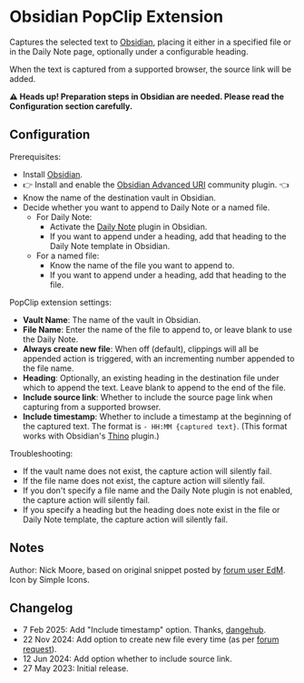 # Obsidian PopClip Extension

Captures the selected text to [Obsidian][obsidian], placing it either in a
specified file or in the Daily Note page, optionally under a configurable
heading.

When the text is captured from a supported browser, the source link will be
added.

**⚠️ Heads up! Preparation steps in Obsidian are needed. Please read the
Configuration section carefully.**

## Configuration

Prerequisites:

- Install [Obsidian][obsidian].
- 👉 Install and enable the [Obsidian Advanced URI][uri-plugin] community
  plugin. 👈
- Know the name of the destination vault in Obsidian.
- Decide whether you want to append to Daily Note or a named file.
  - For Daily Note:
    - Activate the [Daily Note][dailynote-plugin] plugin in Obsidian.
    - If you want to append under a heading, add that heading to the Daily Note
      template in Obsidian.
  - For a named file:
    - Know the name of the file you want to append to.
    - If you want to append under a heading, add that heading to the file.

PopClip extension settings:

- **Vault Name**: The name of the vault in Obsidian.
- **File Name**: Enter the name of the file to append to, or leave blank to use
  the Daily Note.
- **Always create new file**: When off (default), clippings will all be appended
  <!-- to the same file. When enabled, a new file will be created every time the -->
  action is triggered, with an incrementing number appended to the file name.
- **Heading**: Optionally, an existing heading in the destination file under
  which to append the text. Leave blank to append to the end of the file.
- **Include source link**: Whether to include the source page link when
  capturing from a supported browser.
- **Include timestamp**: Whether to include a timestamp at the beginning of the
  captured text. The format is `- HH:MM {captured text}`. (This format works
  with Obsidian's [Thino](https://github.com/Quorafind/Obsidian-Thino) plugin.)

Troubleshooting:

- If the vault name does not exist, the capture action will silently fail.
- If the file name does not exist, the capture action will silently fail.
- If you don't specify a file name and the Daily Note plugin is not enabled, the
  capture action will silently fail.
- If you specify a heading but the heading does note exist in the file or Daily
  Note template, the capture action will silently fail.

## Notes

Author: Nick Moore, based on original snippet posted by [forum user EdM][edm].
Icon by Simple Icons.

[obsidian]: https://obsidian.md/
[uri-plugin]: https://publish.obsidian.md/advanced-uri-doc/Home
[dailynote-plugin]: https://help.obsidian.md/Plugins/Daily+notes
[edm]: https://forum.popclip.app/t/clip-selection-to-obsidian/359

## Changelog

- 7 Feb 2025: Add "Include timestamp" option. Thanks,
  [dangehub](https://github.com/pilotmoon/PopClip-Extensions/pull/1271).
- 22 Nov 2024: Add option to create new file every time (as per
  [forum request](https://forum.popclip.app/t/clip-selection-to-obsidian/359/37?u=nick)).
- 12 Jun 2024: Add option whether to include source link.
- 27 May 2023: Initial release.
